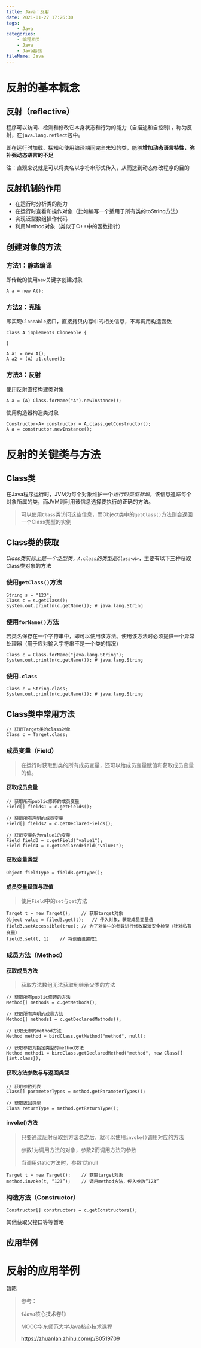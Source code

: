 ```yaml
---
title: Java：反射
date: 2021-01-27 17:26:30
tags:
	- Java
categories:
	- 编程相关
	- Java
	- Java基础
fileName: Java
---
```


# 反射的基本概念

## 反射（reflective）

程序可以访问、检测和修改它本身状态和行为的能力（自描述和自控制），称为反射，在`java.lang.reflect`包中。

即在运行时加载、探知和使用编译期间完全未知的类，能够**增加动态语言特性，弥补强动态语言的不足**

注：直观来说就是可以将类名以字符串形式传入，从而达到动态修改程序的目的

## 反射机制的作用

- 在运行时分析类的能力
- 在运行时查看和操作对象（比如编写一个适用于所有类的toString方法）
- 实现泛型数组操作代码
- 利用Method对象（类似于C++中的函数指针）

## 创建对象的方法

### 方法1：静态编译

即传统的使用`new`关键字创建对象

```
A a = new A();
```



### 方法2：克隆

即实现`Cloneable`接口，直接拷贝内存中的相关信息，不再调用构造函数

```
class A implements Cloneable {

}

A a1 = new A();
A a2 = (A) a1.clone();
```



### 方法3：反射

使用反射直接构建类对象

```
A a = (A) Class.forName("A").newInstance();
```

使用构造器构造类对象

```
Constructor<A> constructor = A.class.getConstructor();
A a = constructor.newInstance();
```





# 反射的关键类与方法

## Class类

在Java程序运行时，JVM为每个对象维护一个*运行时类型标识*，该信息追踪每个对象所属的类，而JVM则利用该信息选择要执行的正确的方法。

> 可以使用`Class`类访问这些信息，而Object类中的`getClass()`方法则会返回一个Class类型的实例

## Class类的获取

*Class类实际上是一个泛型类，`A.class`的类型是`Class<A>`*，主要有以下三种获取Class类对象的方法

### 使用`getClass()`方法

```
String s = "123";
Class c = s.getClass();
System.out.println(c.getName()); # java.lang.String
```

### 使用`forName()`方法

若类名保存在一个字符串中，即可以使用该方法。使用该方法时必须提供一个异常处理器（用于应对输入字符串不是一个类的情况）

```
Class c = Class.forName("java.lang.String");
System.out.println(c.getName()); # java.lang.String
```

### 使用`.class`

```
Class c = String.class;
System.out.println(c.getName()); # java.lang.String
```



## Class类中常用方法

```
// 获取Target类的class对象
Class c = Target.class;
```

### 成员变量（Field）

> 在运行时获取到类的所有成员变量，还可以给成员变量赋值和获取成员变量的值。

#### 获取成员变量

```
// 获取所有public修饰的成员变量
Field[] fields1 = c.getFields();

// 获取所有声明的成员变量
Field[] fields2 = c.getDeclaredFields();	

// 获取变量名为value1的变量
Field field3 = c.getField("value1");
Field field4 = c.getDeclaredField("value1");
```

#### 获取变量类型

```
Object fieldType = field3.getType();
```

#### 成员变量赋值与取值

> 使用`Field`中的`set`与`get`方法

```
Target t = new Target();	// 获取target对象
Object value = filed3.get(t);	// 传入对象，获取成员变量值
field3.setAccessible(true);	// 为了对类中的参数进行修改取消安全检查（针对私有变量）
field3.set(t, 1)	// 将该值设置成1
```

### 成员方法（Method）

#### 获取成员方法

> 获取方法数组无法获取到继承父类的方法

```
// 获取所有public修饰的方法
Method[] methods = c.getMethods();	

// 获取所有声明的成员方法
Method[] methods1 = c.getDeclaredMethods();

// 获取无参的method方法
Method method = birdClass.getMethod("method", null);

// 获取参数为指定类型的method方法
Method method1 = birdClass.getDeclaredMethod("method", new Class[]{int.class});
```

#### 获取方法参数与与返回类型

```
// 获取参数列表
Class[] parameterTypes = method.getParameterTypes();

// 获取返回类型
Class returnType = method.getReturnType();
```

#### invoke()方法

> 只要通过反射获取到方法名之后，就可以使用`invoke()`调用对应的方法
>
> 参数1为调用方法的对象，参数2而调用方法的参数
>
> 当调用static方法时，参数1为null

```
Target t = new Target();	// 获取target对象
method.invoke(t, “123”);	// 调用method方法，传入参数“123”
```



### 构造方法（Constructor）

```
Constructor[] constructors = c.getConstructors();
```



其他获取父接口等等暂略



## 应用举例





# 反射的应用举例

暂略





> 参考：
>
> 《Java核心技术卷1》
>
> MOOC华东师范大学Java核心技术课程
>
> https://zhuanlan.zhihu.com/p/80519709